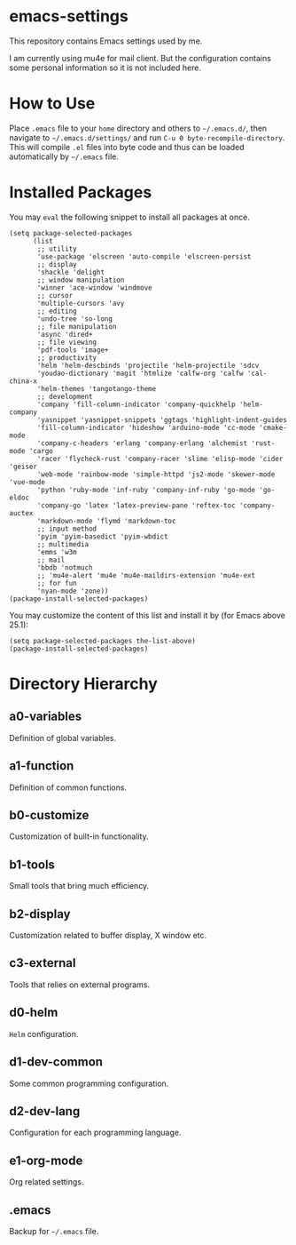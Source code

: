 # emacs-settings
This repository contains Emacs settings used by me.

I am currently using mu4e for mail client. But the configuration contains some personal information so it is not included here.

# How to Use
Place `.emacs` file to your `home` directory and others to `~/.emacs.d/`, then navigate to `~/.emacs.d/settings/` and run `C-u 0 byte-recompile-directory`.
This will compile `.el` files into byte code and thus can be loaded automatically by `~/.emacs` file.

# Installed Packages
You may `eval` the following snippet to install all packages at once.
```emacs lisp
(setq package-selected-packages
      (list
       ;; utility
       'use-package 'elscreen 'auto-compile 'elscreen-persist
       ;; display
       'shackle 'delight
       ;; window manipulation
       'winner 'ace-window 'windmove
       ;; cursor
       'multiple-cursors 'avy
       ;; editing
       'undo-tree 'so-long
       ;; file manipulation
       'async 'dired+
       ;; file viewing
       'pdf-tools 'image+
       ;; productivity
       'helm 'helm-descbinds 'projectile 'helm-projectile 'sdcv
       'youdao-dictionary 'magit 'htmlize 'calfw-org 'calfw 'cal-china-x
       'helm-themes 'tangotango-theme
       ;; development
       'company 'fill-column-indicator 'company-quickhelp 'helm-company
       'yasnippet 'yasnippet-snippets 'ggtags 'highlight-indent-guides
       'fill-column-indicator 'hideshow 'arduino-mode 'cc-mode 'cmake-mode
       'company-c-headers 'erlang 'company-erlang 'alchemist 'rust-mode 'cargo
       'racer 'flycheck-rust 'company-racer 'slime 'elisp-mode 'cider 'geiser
       'web-mode 'rainbow-mode 'simple-httpd 'js2-mode 'skewer-mode 'vue-mode
       'python 'ruby-mode 'inf-ruby 'company-inf-ruby 'go-mode 'go-eldoc
       'company-go 'latex 'latex-preview-pane 'reftex-toc 'company-auctex
       'markdown-mode 'flymd 'markdown-toc
       ;; input method
       'pyim 'pyim-basedict 'pyim-wbdict
       ;; multimedia
       'emms 'w3m
       ;; mail
       'bbdb 'notmuch
       ;; 'mu4e-alert 'mu4e 'mu4e-maildirs-extension 'mu4e-ext
       ;; for fun
       'nyan-mode 'zone))
(package-install-selected-packages)
```

You may customize the content of this list and install it by (for Emacs above 25.1):
```emacs lisp
(setq package-selected-packages the-list-above)
(package-install-selected-packages)
```

# Directory Hierarchy
## a0-variables
Definition of global variables.

## a1-function
Definition of common functions.

## b0-customize
Customization of built-in functionality.

## b1-tools
Small tools that bring much efficiency.

## b2-display
Customization related to buffer display, X window etc.

## c3-external
Tools that relies on external programs.

## d0-helm
`Helm` configuration.

## d1-dev-common
Some common programming configuration.

## d2-dev-lang
Configuration for each programming language.

## e1-org-mode
Org related settings.

## .emacs
Backup for `~/.emacs` file.
